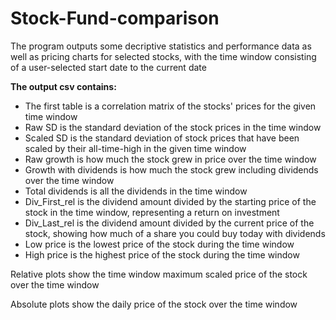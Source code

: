 # Stock-Fund-comparison
The program outputs some decriptive statistics and performance data as well as pricing charts for selected stocks, with the time window consisting of a user-selected start date to the current date

**The output csv contains:**<ul>
<li>The first table is a correlation matrix of the stocks' prices for the given time window
<li>Raw SD is the standard deviation of the stock prices in the time window
<li>Scaled SD is the standard deviation of stock prices that have been scaled by their all-time-high in the given time window
<li>Raw growth is how much the stock grew in price over the time window 
<li>Growth with dividends is how much the stock grew including dividends over the time window
<li>Total dividends is all the dividends in the time window
<li>Div_First_rel is the dividend amount divided by the starting price of the stock in the time window, representing a return on investment
<li>Div_Last_rel is the dividend amount divided by the current price of the stock, showing how much of a share you could buy today with dividends
<li>Low price is the lowest price of the stock during the time window
<li>High price is the highest price of the stock during the time window
 </ul>

Relative plots show the time window maximum scaled price of the stock over the time window

Absolute plots show the daily price of the stock over the time window
